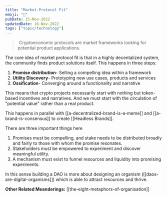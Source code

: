 ```yaml
---
title: "Market-Protocol Fit"
emoji: "🤙"
pubDate: 15-Nov-2022
updatedDate: 16-Nov-2022
tags: ["topic/technology"]
---
```


> Cryptoeconomic protocols are market frameworks looking for potential product applications.

The core idea of market protocol fit is that in a highly decentalized system, the community finds product solutions itself. This happens in three steps:

1. **Promise distribution**- Selling a compelling idea within a framework
2. **Utility Discovery**- Prototyping new use cases, products and services
3. **Ossification**- Converging around a functionality and narrative

This means that crypto projects necessarily start with nothing but token-based incentives and narratives. And we must start with the circulation of "potential value" rather than a real product.

This happens in parallel with [[a-decentralized-brand-is-a-meme]] and [[a-brand-is-consensus]] to create [[Headless Brands]]. 

There are three important things here

1. Promises must be compelling, and stake needs to be distributed broadly and fairly to those with whom the promise resonates.
2. Stakeholders must be empowered to experiment and discover meaningful utility.
3. A mechanism must exist to funnel resources and liquidity into promising experiments.

In this sense building a DAO is more about designing an organism ([[daos-are-digital-organisms]]) which is able to attract resources and thrive.

**Other Related Meanderings:**
[[the-eight-metaphors-of-organisation]]
